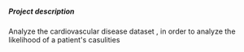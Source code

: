 ##### Project description

Analyze the cardiovascular disease dataset , in order to analyze the likelihood of a patient's casulities 

